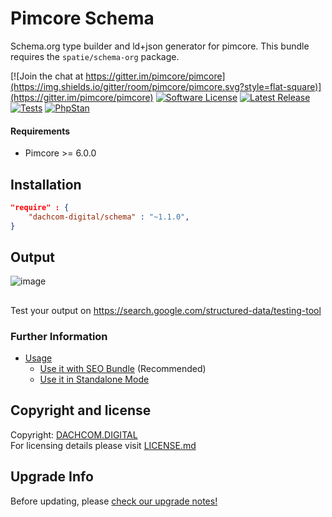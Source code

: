 # Pimcore Schema
Schema.org type builder and ld+json generator for pimcore. 
This bundle requires the `spatie/schema-org` package. 

[![Join the chat at https://gitter.im/pimcore/pimcore](https://img.shields.io/gitter/room/pimcore/pimcore.svg?style=flat-square)](https://gitter.im/pimcore/pimcore)
[![Software License](https://img.shields.io/badge/license-GPLv3-brightgreen.svg?style=flat-square)](LICENSE.md)
[![Latest Release](https://img.shields.io/packagist/v/dachcom-digital/schema.svg?style=flat-square)](https://packagist.org/packages/dachcom-digital/schema)
[![Tests](https://img.shields.io/github/workflow/status/dachcom-digital/pimcore-schema/Codeception/1.x?style=flat-square&logo=github&label=codeception)](https://github.com/dachcom-digital/pimcore-schema/actions?query=workflow%3ACodeception+branch%3A1.x+)
[![PhpStan](https://img.shields.io/github/workflow/status/dachcom-digital/pimcore-schema/PHP%20Stan/1.x?style=flat-square&logo=github&label=phpstan%20level%202)](https://github.com/dachcom-digital/pimcore-schema/actions?query=workflow%3A%22PHP+Stan%22+branch%3A1.x+)

#### Requirements
* Pimcore >= 6.0.0

## Installation

```json
"require" : {
    "dachcom-digital/schema" : "~1.1.0",
}
```

## Output

![image](https://user-images.githubusercontent.com/700119/65961347-a9e22000-e456-11e9-878e-d5df75536846.png)

##
Test your output on https://search.google.com/structured-data/testing-tool

### Further Information
- [Usage](docs/00_Usage.md)
  - [Use it with SEO Bundle](docs/01_SeoBundleUsage.md) (Recommended)
  - [Use it in Standalone Mode](docs/02_StandaloneUsage.md)

## Copyright and license
Copyright: [DACHCOM.DIGITAL](http://dachcom-digital.ch)  
For licensing details please visit [LICENSE.md](LICENSE.md)  

## Upgrade Info
Before updating, please [check our upgrade notes!](UPGRADE.md)